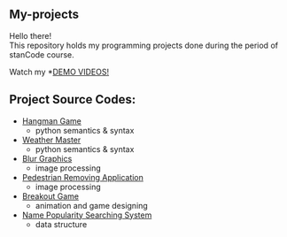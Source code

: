 ## My-projects
Hello there!\
This repository holds my programming projects done during the period of stanCode course.

Watch my *[DEMO VIDEOS!](https://www.youtube.com/playlist?app=desktop&list=PL6FWNwNPGCE56gP3lxhYPLoUbqE_unUiP)

## Project Source Codes:
* [Hangman Game](https://github.com/Ray-KJ/My-projects/blob/main/hangman_game/hangman.py)
  * python semantics & syntax
* [Weather Master](https://github.com/Ray-KJ/My-projects/blob/main/weather_master/weather_master.py)
  * python semantics & syntax
* [Blur Graphics](https://github.com/Ray-KJ/My-projects/blob/main/blur_graphics/blur.py)
  * image processing
* [Pedestrian Removing Application](https://github.com/Ray-KJ/My-projects/blob/main/pedestrian_removing_application/stanCodoshop.py)
  * image processing
* [Breakout Game](https://github.com/Ray-KJ/My-projects/blob/main/break_out_game/breakoutgraphics.py)
  * animation and game designing
* [Name Popularity Searching System](https://github.com/Ray-KJ/My-projects/blob/main/name_searching_system/babygraphics.py)
  * data structure
